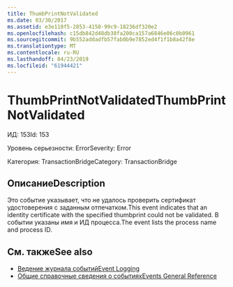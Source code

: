```yaml
---
title: ThumbPrintNotValidated
ms.date: 03/30/2017
ms.assetid: e3e110f5-2853-4150-99c9-18236df320e2
ms.openlocfilehash: c15db842d48db38fa200ca157a6846e06c0b0961
ms.sourcegitcommit: 9b552addadfb57fab0b9e7852ed4f1f1b8a42f8e
ms.translationtype: MT
ms.contentlocale: ru-RU
ms.lasthandoff: 04/23/2019
ms.locfileid: "61944421"
---
```

# <a name="thumbprintnotvalidated"></a><span data-ttu-id="9f673-102">ThumbPrintNotValidated</span><span class="sxs-lookup"><span data-stu-id="9f673-102">ThumbPrintNotValidated</span></span>
<span data-ttu-id="9f673-103">ИД: 153</span><span class="sxs-lookup"><span data-stu-id="9f673-103">Id: 153</span></span>  
  
 <span data-ttu-id="9f673-104">Уровень серьезности: Error</span><span class="sxs-lookup"><span data-stu-id="9f673-104">Severity: Error</span></span>  
  
 <span data-ttu-id="9f673-105">Категория: TransactionBridge</span><span class="sxs-lookup"><span data-stu-id="9f673-105">Category: TransactionBridge</span></span>  
  
## <a name="description"></a><span data-ttu-id="9f673-106">Описание</span><span class="sxs-lookup"><span data-stu-id="9f673-106">Description</span></span>  
 <span data-ttu-id="9f673-107">Это событие указывает, что не удалось проверить сертификат удостоверения с заданным отпечатком.</span><span class="sxs-lookup"><span data-stu-id="9f673-107">This event indicates that an identity certificate with the specified thumbprint could not be validated.</span></span> <span data-ttu-id="9f673-108">В событии указаны имя и ИД процесса.</span><span class="sxs-lookup"><span data-stu-id="9f673-108">The event lists the process name and process ID.</span></span>  
  
## <a name="see-also"></a><span data-ttu-id="9f673-109">См. также</span><span class="sxs-lookup"><span data-stu-id="9f673-109">See also</span></span>

- [<span data-ttu-id="9f673-110">Ведение журнала событий</span><span class="sxs-lookup"><span data-stu-id="9f673-110">Event Logging</span></span>](../../../../../docs/framework/wcf/diagnostics/event-logging/index.md)
- [<span data-ttu-id="9f673-111">Общие справочные сведения о событиях</span><span class="sxs-lookup"><span data-stu-id="9f673-111">Events General Reference</span></span>](../../../../../docs/framework/wcf/diagnostics/event-logging/events-general-reference.md)
